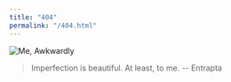 ```yaml
---
title: "404"
permalink: "/404.html"
---
```


<div class="glitch">

![Me, Awkwardly](/img/glitch.png)

> Imperfection is beautiful. At least, to me.
> -- Entrapta

</div>

<style>{% renderFile "./src/components/styles/modules/404.scss" %}</style>